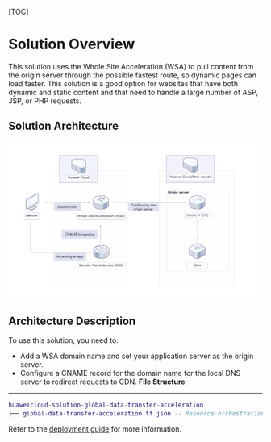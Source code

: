 [TOC]

**Solution Overview**
===============
This solution uses the Whole Site Acceleration (WSA) to pull content from the origin server through the possible fastest route, so dynamic pages can load faster. This solution is a good option for websites that have both dynamic and static content and that need to handle a large number of ASP, JSP, or PHP requests.

**Solution Architecture**
---------------
![Architecture](./document/global-data-transfer-acceleration.png)

**Architecture Description**
---------------
To use this solution, you need to:

- Add a WSA domain name and set your application server as the origin server.
- Configure a CNAME record for the domain name for the local DNS server to redirect requests to CDN.
**File Structure**
---------------

``` lua
huaweicloud-solution-global-data-transfer-acceleration
├── global-data-transfer-acceleration.tf.json -- Resource orchestration template
```

Refer to the [deployment guide](https://support.huaweicloud.com/intl/en-us/gdta-ctf/gdta_01.html) for more information.
